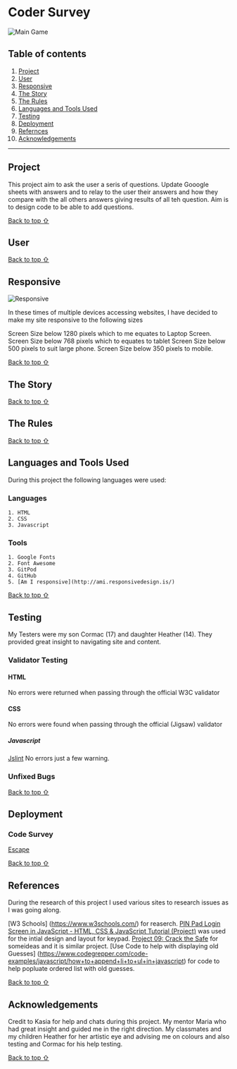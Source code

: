 # Coder Survey

![Main Game]()

## Table of contents
1. [Project](#Escape-The-Game)
2. [User](#User)
3. [Responsive](#Responsive)
4. [The Story](#The-Story)
5. [The Rules](#The-Rules)
6. [Languages and Tools Used](#Technologies-Used)
7. [Testing](#Testing)
8. [Deployment](#Deployment)
9. [Refernces](#Referencess)
10. [Acknowledgements](#Acknowledgements)
***


## Project

This project aim to ask the user a seris of questions.  Update Gooogle sheets with answers and to relay to the user their answers and how they compare with the all others answers giving results of all teh question.  Aim is to design code to be able to add questions. 
    


[Back to top ⇧](#)

## User



[Back to top ⇧](#)

## Responsive

![Responsive]()

In these times of multiple devices accessing websites, I have decided to make my site responsive to the following sizes

Screen Size below 1280 pixels which to me equates to Laptop Screen.
Screen Size below 768 pixels which to equates to tablet
Screen Size below 500 pixels to suit large phone.
Screen Size below 350 pixels to mobile.

[Back to top ⇧](#)

## The Story



[Back to top ⇧](#)

## The Rules

    

[Back to top ⇧](#)

## Languages and Tools Used

During this project the following languages were used:

### Languages

    1. HTML
    2. CSS
    3. Javascript

### Tools 
    
    1. Google Fonts
    2. Font Awesome
    3. GitPod
    4. GitHub
    5. [Am I responsive](http://ami.responsivedesign.is/)

[Back to top ⇧](#)

## Testing

My Testers were my son Cormac (17) and daughter Heather (14). They provided great insight to navigating site and content.

### Validator Testing

#### HTML
No errors were returned when passing through the official W3C validator

#### CSS
No errors were found when passing through the official (Jigsaw) validator

##### Javascript
[Jslint](https://www.jslint.com/)
No errors just a few warning. 

### Unfixed Bugs



[Back to top ⇧](#)

## Deployment



### Code Survey

[Escape](https://bryan-nolan.github.io/Escape/)

[Back to top ⇧](#)

## References

During the research of this project I used various sites to research issues as I was going along. 

[W3 Schools] (https://www.w3schools.com/) for reaserch.
[PIN Pad Login Screen in JavaScript - HTML, CSS & JavaScript Tutorial (Project)](https://codepen.io/dcode-software/pen/orXrXQ) was used for the intial design and layout for keypad.
[Project 09: Crack the Safe](https://codepen.io/finpltf/pen/oRZNzM) for someideas and it is similar project.
[Use Code to help with displaying old Guesses] (https://www.codegrepper.com/code-examples/javascript/how+to+append+li+to+ul+in+javascript) for code to help popluate ordered list with old guesses. 

[Back to top ⇧](#)

## Acknowledgements

Credit to Kasia for help and chats during this project.
My mentor Maria who had great insight and guided me in the right direction. My classmates and my children Heather for her artistic eye and advising me on colours and also testing and Cormac for his help testing.

[Back to top ⇧](#)